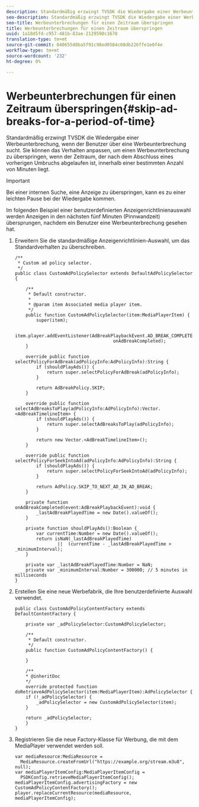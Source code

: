 ```yaml
---
description: Standardmäßig erzwingt TVSDK die Wiedergabe einer Werbeunterbrechung, wenn der Benutzer über eine Werbeunterbrechung sucht. Sie können das Verhalten anpassen, um einen Werbeunterbrechung zu überspringen, wenn der Zeitraum, der nach dem Abschluss eines vorherigen Umbruchs abgelaufen ist, innerhalb einer bestimmten Anzahl von Minuten liegt.
seo-description: Standardmäßig erzwingt TVSDK die Wiedergabe einer Werbeunterbrechung, wenn der Benutzer über eine Werbeunterbrechung sucht. Sie können das Verhalten anpassen, um einen Werbeunterbrechung zu überspringen, wenn der Zeitraum, der nach dem Abschluss eines vorherigen Umbruchs abgelaufen ist, innerhalb einer bestimmten Anzahl von Minuten liegt.
seo-title: Werbeunterbrechungen für einen Zeitraum überspringen
title: Werbeunterbrechungen für einen Zeitraum überspringen
uuid: 1a18d5fd-c957-481b-83ae-2129590c1678
translation-type: tm+mt
source-git-commit: 040655d8ba5f91c98ed0584c08db226ffe1e0f4e
workflow-type: tm+mt
source-wordcount: '232'
ht-degree: 0%

---
```



# Werbeunterbrechungen für einen Zeitraum überspringen{#skip-ad-breaks-for-a-period-of-time}

Standardmäßig erzwingt TVSDK die Wiedergabe einer Werbeunterbrechung, wenn der Benutzer über eine Werbeunterbrechung sucht. Sie können das Verhalten anpassen, um einen Werbeunterbrechung zu überspringen, wenn der Zeitraum, der nach dem Abschluss eines vorherigen Umbruchs abgelaufen ist, innerhalb einer bestimmten Anzahl von Minuten liegt.

>[!IMPORTANT]
>
>Bei einer internen Suche, eine Anzeige zu überspringen, kann es zu einer leichten Pause bei der Wiedergabe kommen.

Im folgenden Beispiel einer benutzerdefinierten Anzeigenrichtlinienauswahl werden Anzeigen in den nächsten fünf Minuten (Pinnwandzeit) übersprungen, nachdem ein Benutzer eine Werbeunterbrechung gesehen hat.

1. Erweitern Sie die standardmäßige Anzeigenrichtlinien-Auswahl, um das Standardverhalten zu überschreiben.

   ```
   /** 
    * Custom ad policy selector. 
    */ 
   public class CustomAdPolicySelector extends DefaultAdPolicySelector { 
   
       /** 
        * Default constructor. 
        * 
        * @param item Associated media player item. 
        */ 
       public function CustomAdPolicySelector(item:MediaPlayerItem) { 
           super(item); 
   
           item.player.addEventListener(AdBreakPlaybackEvent.AD_BREAK_COMPLETED,  
                                        onAdBreakCompleted); 
       } 
   
       override public function selectPolicyForAdBreak(adPolicyInfo:AdPolicyInfo):String { 
           if (shouldPlayAds()) { 
               return super.selectPolicyForAdBreak(adPolicyInfo); 
           } 
   
           return AdBreakPolicy.SKIP; 
       } 
   
       override public function selectAdBreaksToPlay(adPolicyInfo:AdPolicyInfo):Vector.<AdBreakTimelineItem> { 
           if (shouldPlayAds()) { 
               return super.selectAdBreaksToPlay(adPolicyInfo); 
           } 
   
           return new Vector.<AdBreakTimelineItem>(); 
       } 
   
       override public function selectPolicyForSeekIntoAd(adPolicyInfo:AdPolicyInfo):String { 
           if (shouldPlayAds()) { 
               return super.selectPolicyForSeekIntoAd(adPolicyInfo); 
           } 
   
           return AdPolicy.SKIP_TO_NEXT_AD_IN_AD_BREAK; 
       } 
   
       private function onAdBreakCompleted(event:AdBreakPlaybackEvent):void { 
           _lastAdBreakPlayedTime = new Date().valueOf(); 
       } 
   
       private function shouldPlayAds():Boolean { 
           var currentTime:Number = new Date().valueOf(); 
           return isNaN(_lastAdBreakPlayedTime) 
                   ||  (currentTime - _lastAdBreakPlayedTime > _minimumInterval); 
       } 
   
       private var _lastAdBreakPlayedTime:Number = NaN; 
       private var _minimumInterval:Number = 300000; // 5 minutes in milliseconds 
   }
   ```

1. Erstellen Sie eine neue Werbefabrik, die Ihre benutzerdefinierte Auswahl verwendet.

   ```
   public class CustomAdPolicyContentFactory extends DefaultContentFactory { 
   
       private var _adPolicySelector:CustomAdPolicySelector; 
   
       /** 
        * Default constructor. 
        */ 
       public function CustomAdPolicyContentFactory() { 
   
       } 
   
       /** 
       * @inheritDoc 
       */ 
       override protected function doRetrieveAdPolicySelector(item:MediaPlayerItem):AdPolicySelector { 
       if (!_adPolicySelector) { 
           _adPolicySelector = new CustomAdPolicySelector(item); 
       } 
   
       return _adPolicySelector; 
       } 
   }
   ```

1. Registrieren Sie die neue Factory-Klasse für Werbung, die mit dem MediaPlayer verwendet werden soll.

   ```
   var mediaResource:MediaResource =  
     MediaResource.createFromUrl("https://example.org/stream.m3u8", null); 
   var mediaPlayerItemConfig:MediaPlayerItemConfig =  
     PSDKConfig.retrieveMediaPlayerItemConfig(); 
   mediaPlayerItemConfig.advertisingFactory = new CustomAdPolicyContentFactory(); 
   player.replaceCurrentResource(mediaResource, mediaPlayerItemConfig);
   ```

